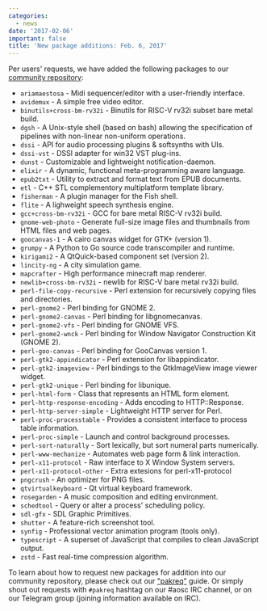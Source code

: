 ```yaml
---
categories:
  - news
date: '2017-02-06'
important: false
title: 'New package additions: Feb. 6, 2017'
---
```



Per users' requests, we have added the following packages to our [community repository](https://repo.aosc.io/):

- `ariamaestosa` - Midi sequencer/editor with a user-friendly interface.
- `avidemux` - A simple free video editor.
- `binutils+cross-bm-rv32i` - Binutils for RISC-V rv32i subset bare metal build.
- `dgsh` - A Unix-style shell (based on bash) allowing the specification of pipelines with non-linear non-uniform operations.
- `dssi` - API for audio processing plugins & softsynths with UIs.
- `dssi-vst` - DSSI adapter for win32 VST plug-ins.
- `dunst` - Customizable and lightweight notification-daemon.
- `elixir` - A dynamic, functional meta-programming aware language.
- `epub2txt` - Utility to extract and format text from EPUB documents.
- `etl` - C++ STL complementory multiplatform template library.
- `fisherman` - A plugin manager for the Fish shell.
- `flite` - A lighweight speech synthesis engine.
- `gcc+cross-bm-rv32i` - GCC for bare metal RISC-V rv32i build.
- `gnome-web-photo` - Generate full-size image files and thumbnails from HTML files and web pages.
- `goocanvas-1` - A cairo canvas widget for GTK+ (version 1).
- `grumpy` - A Python to Go source code transcompiler and runtime.
- `kirigami2` - A QtQuick-based component set (version 2).
- `lincity-ng` - A city simulation game.
- `mapcrafter` - High performance minecraft map renderer.
- `newlib+cross-bm-rv32i` - newlib for RISC-V bare metal rv32i build.
- `perl-file-copy-recursive` - Perl extension for recursively copying files and directories.
- `perl-gnome2` - Perl binding for GNOME 2.
- `perl-gnome2-canvas` - Perl binding for libgnomecanvas.
- `perl-gnome2-vfs` - Perl binding for GNOME VFS.
- `perl-gnome2-wnck` - Perl binding for Window Navigator Construction Kit (GNOME 2).
- `perl-goo-canvas` - Perl binding for GooCanvas version 1.
- `perl-gtk2-appindicator` - Perl extension for libappindicator.
- `perl-gtk2-imageview` - Perl bindings to the GtkImageView image viewer widget.
- `perl-gtk2-unique` - Perl binding for libunique.
- `perl-html-form` - Class that represents an HTML form element.
- `perl-http-response-encoding` - Adds encoding to HTTP::Response.
- `perl-http-server-simple` - Lightweight HTTP server for Perl.
- `perl-proc-processtable` - Provides a consistent interface to process table information.
- `perl-proc-simple` - Launch and control background processes.
- `perl-sort-naturally` - Sort lexically, but sort numeral parts numerically.
- `perl-www-mechanize` - Automates web page form & link interaction.
- `perl-x11-protocol` - Raw interface to X Window System servers.
- `perl-x11-protocol-other` - Extra extesions for perl-x11-protocol
- `pngcrush` - An optimizer for PNG files.
- `qtvirtualkeyboard` - Qt virtual keyboard framework.
- `rosegarden` - A music composition and editing environment.
- `schedtool` - Query or alter a process' scheduling policy.
- `sdl-gfx` - SDL Graphic Primitives.
- `shutter` - A feature-rich screenshot tool.
- `synfig` - Professional vector animation program (tools only).
- `typescript` - A superset of JavaScript that compiles to clean JavaScript output.
- `zstd` - Fast real-time compression algorithm.

To learn about how to request new packages for addition into our community repository, please check out our ["pakreq"](https://github.com/AOSC-Dev/aosc-os-abbs/blob/staging/CONTRIBUTING.md#hey-i-need-a-new-package) guide. Or simply shout out requests with `#pakreq` hashtag on our #aosc IRC channel, or on our Telegram group (joining information available on IRC).